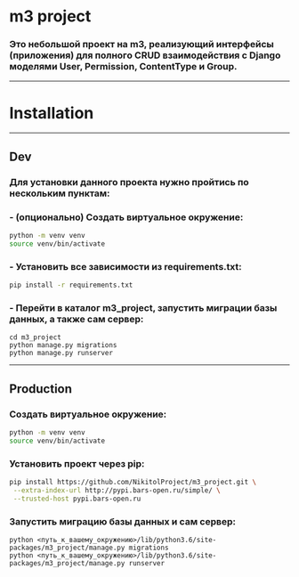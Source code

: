 # m3 project
### Это небольшой проект на m3, реализующий интерфейсы (приложения) для полного CRUD взаимодействия с Django моделями User, Permission, ContentType и Group.
---
# Installation
---
## Dev
### Для установки данного проекта нужно пройтись по нескольким пунктам:
### - (опционально) Создать виртуальное окружение:
```bash
python -m venv venv
source venv/bin/activate
```
### - Установить все зависимости из requirements.txt:
```bash
pip install -r requirements.txt
```
### - Перейти в каталог m3_project, запустить миграции базы данных, а также сам сервер:
```
cd m3_project
python manage.py migrations
python manage.py runserver
```
---
## Production
### Создать виртуальное окружение:
```bash
python -m venv venv
source venv/bin/activate
```
### Установить проект через pip:
```bash
pip install https://github.com/NikitolProject/m3_project.git \
 --extra-index-url http://pypi.bars-open.ru/simple/ \
 --trusted-host pypi.bars-open.ru
```
### Запустить миграцию базы данных и сам сервер:
```
python <путь_к_вашему_окружению>/lib/python3.6/site-packages/m3_project/manage.py migrations
python <путь_к_вашему_окружению>/lib/python3.6/site-packages/m3_project/manage.py runserver
```

